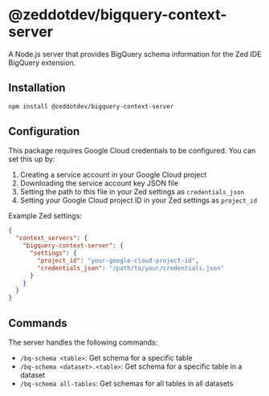 # @zeddotdev/bigquery-context-server

A Node.js server that provides BigQuery schema information for the Zed IDE BigQuery extension.

## Installation

```bash
npm install @zeddotdev/bigquery-context-server
```

## Configuration

This package requires Google Cloud credentials to be configured. You can set this up by:

1. Creating a service account in your Google Cloud project
2. Downloading the service account key JSON file
3. Setting the path to this file in your Zed settings as `credentials_json`
4. Setting your Google Cloud project ID in your Zed settings as `project_id`

Example Zed settings:

```json
{
  "context_servers": {
    "bigquery-context-server": {
      "settings": {
        "project_id": "your-google-cloud-project-id",
        "credentials_json": "/path/to/your/credentials.json"
      }
    }
  }
}
```

## Commands

The server handles the following commands:

- `/bq-schema <table>`: Get schema for a specific table
- `/bq-schema <dataset>.<table>`: Get schema for a specific table in a dataset
- `/bq-schema all-tables`: Get schemas for all tables in all datasets
